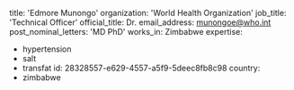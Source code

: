 title: 'Edmore Munongo'
organization: 'World Health Organization'
job_title: 'Technical Officer'
official_title: Dr.
email_address: munongoe@who.int
post_nominal_letters: 'MD PhD'
works_in: Zimbabwe
expertise:
  - hypertension
  - salt
  - transfat
id: 28328557-e629-4557-a5f9-5deec8fb8c98
country:
  - zimbabwe

